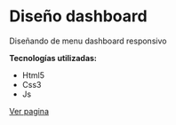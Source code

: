 # Diseño dashboard
Diseñando de menu dashboard responsivo

**Tecnologías utilizadas:**
- Html5
- Css3
- Js

<a href="https://carlosantonio98.github.io/dashboard-responsive/">Ver pagina</a>
